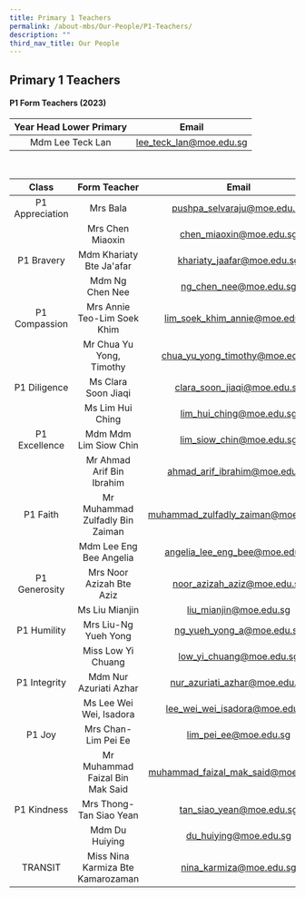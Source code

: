 ```yaml
---
title: Primary 1 Teachers
permalink: /about-mbs/Our-People/P1-Teachers/
description: ""
third_nav_title: Our People
---
```

## Primary 1 Teachers

#### P1 Form Teachers (2023)

| Year Head Lower Primary |           Email          |
|:-----------------------:|:------------------------:|
| Mdm Lee Teck Lan        | lee_teck_lan@moe.edu.sg  |

<br>



|          Class          |            Form Teacher            |                 Email                 |
|:-----------------------:|:----------------------------------:|:-------------------------------------:|
| P1 Appreciation         | Mrs Bala                           | pushpa_selvaraju@moe.edu.sg           |
|                         | Mrs Chen Miaoxin                   | chen_miaoxin@moe.edu.sg               |
| P1 Bravery              | Mdm Khariaty Bte Ja'afar           | khariaty_jaafar@moe.edu.sg            |
|                         | Mdm Ng Chen Nee                    | ng_chen_nee@moe.edu.sg                |
| P1 Compassion           | Mrs Annie Teo-Lim Soek Khim        | lim_soek_khim_annie@moe.edu.sg        |
|                         | Mr Chua Yu Yong, Timothy           | chua_yu_yong_timothy@moe.edu.sg       |
| P1 Diligence            | Ms Clara Soon Jiaqi                | clara_soon_jiaqi@moe.edu.sg           |
|                         | Ms Lim Hui Ching                   | lim_hui_ching@moe.edu.sg              |
| P1 Excellence           | Mdm Mdm Lim Siow Chin              | lim_siow_chin@moe.edu.sg              |
|                         | Mr Ahmad Arif Bin Ibrahim          | ahmad_arif_ibrahim@moe.edu.sg         |
| P1 Faith                | Mr Muhammad Zulfadly Bin Zaiman    | muhammad_zulfadly_zaiman@moe.edu.sg   |
|                         | Mdm Lee Eng Bee Angelia            | angelia_lee_eng_bee@moe.edu.sg        |
| P1 Generosity           | Mrs Noor Azizah Bte Aziz           | noor_azizah_aziz@moe.edu.sg           |
|                         | Ms Liu Mianjin                     | liu_mianjin@moe.edu.sg                |
| P1 Humility             | Mrs Liu-Ng Yueh Yong               | ng_yueh_yong_a@moe.edu.sg             |
|                         | Miss Low Yi Chuang                 | low_yi_chuang@moe.edu.sg              |
| P1 Integrity            | Mdm Nur Azuriati Azhar             | nur_azuriati_azhar@moe.edu.sg         | 
|                         | Ms Lee Wei Wei, Isadora            | lee_wei_wei_isadora@moe.edu.sg        |
| P1 Joy                  | Mrs Chan-Lim Pei Ee                | lim_pei_ee@moe.edu.sg                 |
|                         | Mr Muhammad Faizal Bin Mak Said    | muhammad_faizal_mak_said@moe.edu.sg   |
| P1 Kindness             | Mrs Thong-Tan Siao Yean            | tan_siao_yean@moe.edu.sg              |
|                         | Mdm Du Huiying                     | du_huiying@moe.edu.sg                 |
| TRANSIT                 | Miss Nina Karmiza Bte Kamarozaman  | nina_karmiza@moe.edu.sg               |
